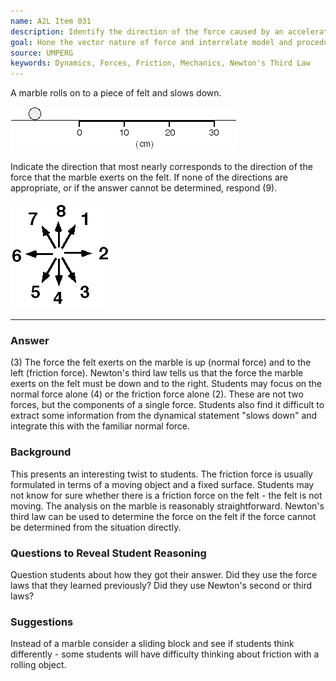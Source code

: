 ```yaml
---
name: A2L Item 031
description: Identify the direction of the force caused by an accelerated object on the traversed surface.
goal: Hone the vector nature of force and interrelate model and procedure forces.
source: UMPERG
keywords: Dynamics, Forces, Friction, Mechanics, Newton's Third Law
---
```


A marble rolls on to a piece of felt and slows down.

![Item031_fig1.gif](../images/Item031_fig1.gif)

Indicate the direction that most nearly corresponds to the direction of
the force that the marble exerts on the felt.  If none of the directions
are appropriate, or if the answer cannot be determined, respond (9).

![Item031_fig2.gif](../images/Item031_fig2.gif)

<hr/>

### Answer

(3) The force the felt exerts on the marble is up (normal force) and to
the left (friction force).  Newton's third law tells us that the force
the marble exerts on the felt must be down and to the right.  Students
may focus on the normal force alone (4) or the friction force alone (2).
 These are not two forces, but the components of a single force. 
Students also find it difficult to extract some information from the
dynamical statement "slows down" and integrate this with the familiar
normal force.

### Background

This presents an interesting twist to students.  The friction force is
usually formulated in terms of a moving object and a fixed surface. 
Students may not know for sure whether there is a friction force on the
felt - the felt is not moving.  The analysis on the marble is reasonably
straightforward.  Newton's third law can be used to determine the force
on the felt if the force cannot be determined from the situation
directly.

### Questions to Reveal Student Reasoning

Question students about how they got their answer.  Did they use the
force laws that they learned previously?   Did they use Newton's second
or third laws?

### Suggestions

Instead of a marble consider a sliding block and see if students think
differently - some students will have difficulty thinking about friction
with a rolling object.
